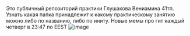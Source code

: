 Это публичный репозиторий практики Глушакова Вениамина 41тп. Узнать какая папка принадлежит к какому практическому занятию можно либо по названию, либо по иниту.
Новые мемы про гит каждый четверг в 23:47 по EEST
![image](https://github.com/user-attachments/assets/ab7db01a-6280-4ead-976d-0b7894f8e126)
